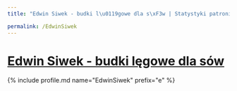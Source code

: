 ```yaml
---
title: "Edwin Siwek - budki l\u0119gowe dla s\xF3w | Statystyki patronite.pl | Patromierz"

permalink: /EdwinSiwek
---
```


# [Edwin Siwek - budki lęgowe dla sów](https://patronite.pl/EdwinSiwek)

{% include profile.md name="EdwinSiwek" prefix="e" %}
